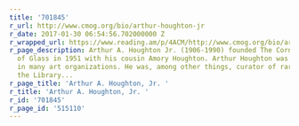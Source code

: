 ```yaml
---
title: '701845'
r_url: http://www.cmog.org/bio/arthur-houghton-jr
r_date: 2017-01-30 06:54:56.702000000 Z
r_wrapped_url: https://www.reading.am/p/4ACM/http://www.cmog.org/bio/arthur-houghton-jr
r_page_description: Arthur A. Houghton Jr. (1906-1990) founded The Corning Museum
  of Glass in 1951 with his cousin Amory Houghton. Arthur Houghton was an active leader
  in many art organizations. He was, among other things, curator of rare books at
  the Library...
r_page_title: 'Arthur A. Houghton, Jr. '
r_title: 'Arthur A. Houghton, Jr. '
r_id: '701845'
r_page_id: '515110'
---
```


